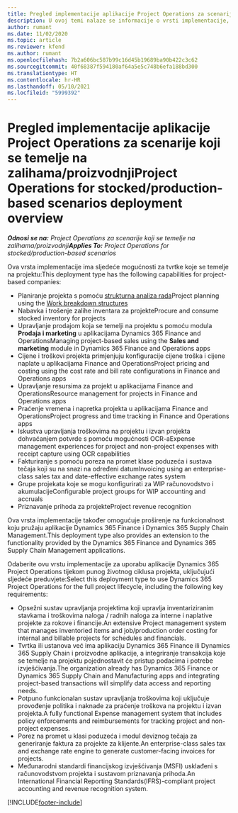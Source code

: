 ```yaml
---
title: Pregled implementacije aplikacije Project Operations za scenarije koji se temelje na zalihama/proizvodnji
description: U ovoj temi nalaze se informacije o vrsti implementacije, aplikaciji Project Operations za scenarije koji se temelje na zalihama / proizvodnji.
author: rumant
ms.date: 11/02/2020
ms.topic: article
ms.reviewer: kfend
ms.author: rumant
ms.openlocfilehash: 7b2a606bc587b99c16d45b19689ba90b422c3c62
ms.sourcegitcommit: 40f68387f594180af64a5e5c748b6efa188bd300
ms.translationtype: HT
ms.contentlocale: hr-HR
ms.lasthandoff: 05/10/2021
ms.locfileid: "5999392"
---
```

# <a name="project-operations-for-stockedproduction-based-scenarios-deployment-overview"></a><span data-ttu-id="c1f9b-103">Pregled implementacije aplikacije Project Operations za scenarije koji se temelje na zalihama/proizvodnji</span><span class="sxs-lookup"><span data-stu-id="c1f9b-103">Project Operations for stocked/production-based scenarios deployment overview</span></span>

<span data-ttu-id="c1f9b-104">_**Odnosi se na:** Project Operations za scenarije koji se temelje na zalihama/proizvodnji_</span><span class="sxs-lookup"><span data-stu-id="c1f9b-104">_**Applies To:** Project Operations for stocked/production-based scenarios_</span></span>


<span data-ttu-id="c1f9b-105">Ova vrsta implementacije ima sljedeće mogućnosti za tvrtke koje se temelje na projektu:</span><span class="sxs-lookup"><span data-stu-id="c1f9b-105">This deployment type has the following capabilities for project-based companies:</span></span>

- <span data-ttu-id="c1f9b-106">Planiranje projekta s pomoću [strukturna analiza rada](work-breakdown-structures.md)</span><span class="sxs-lookup"><span data-stu-id="c1f9b-106">Project planning using the [Work breakdown structures](work-breakdown-structures.md)</span></span>
- <span data-ttu-id="c1f9b-107">Nabavka i trošenje zalihe inventara za projekte</span><span class="sxs-lookup"><span data-stu-id="c1f9b-107">Procure and consume stocked inventory for projects</span></span>
- <span data-ttu-id="c1f9b-108">Upravljanje prodajom koja se temelji na projektu s pomoću modula **Prodaja i marketing** u aplikacijama Dynamics 365 Finance and Operations</span><span class="sxs-lookup"><span data-stu-id="c1f9b-108">Managing project-based sales using the **Sales and marketing** module in Dynamics 365 Finance and Operations apps</span></span>
- <span data-ttu-id="c1f9b-109">Cijene i troškovi projekta primjenjuju konfiguracije cijene troška i cijene naplate u aplikacijama Finance and Operations</span><span class="sxs-lookup"><span data-stu-id="c1f9b-109">Project pricing and costing using the cost rate and bill rate configurations in Finance and Operations apps</span></span>
- <span data-ttu-id="c1f9b-110">Upravljanje resursima za projekt u aplikacijama Finance and Operations</span><span class="sxs-lookup"><span data-stu-id="c1f9b-110">Resource management for projects in Finance and Operations apps</span></span>
- <span data-ttu-id="c1f9b-111">Praćenje vremena i napretka projekta u aplikacijama Finance and Operations</span><span class="sxs-lookup"><span data-stu-id="c1f9b-111">Project progress and time tracking in Finance and Operations apps</span></span>
- <span data-ttu-id="c1f9b-112">Iskustva upravljanja troškovima na projektu i izvan projekta dohvaćanjem potvrde s pomoću mogućnosti OCR-a</span><span class="sxs-lookup"><span data-stu-id="c1f9b-112">Expense management experiences for project and non-project expenses with receipt capture using OCR capabilities</span></span>
- <span data-ttu-id="c1f9b-113">Fakturiranje s pomoću poreza na promet klase poduzeća i sustava tečaja koji su na snazi na određeni datum</span><span class="sxs-lookup"><span data-stu-id="c1f9b-113">Invoicing using an enterprise-class sales tax and date-effective exchange rates system</span></span>
- <span data-ttu-id="c1f9b-114">Grupe projekata koje se mogu konfigurirati za WIP računovodstvo i akumulacije</span><span class="sxs-lookup"><span data-stu-id="c1f9b-114">Configurable project groups for WIP accounting and accruals</span></span>
- <span data-ttu-id="c1f9b-115">Priznavanje prihoda za projekte</span><span class="sxs-lookup"><span data-stu-id="c1f9b-115">Project revenue recognition</span></span>

<span data-ttu-id="c1f9b-116">Ova vrsta implementacije također omogućuje proširenje na funkcionalnost koju pružaju aplikacije Dynamics 365 Finance i Dynamics 365 Supply Chain Management.</span><span class="sxs-lookup"><span data-stu-id="c1f9b-116">This deployment type also provides an extension to the functionality provided by the Dynamics 365 Finance and Dynamics 365 Supply Chain Management applications.</span></span>

<span data-ttu-id="c1f9b-117">Odaberite ovu vrstu implementacije za uporabu aplikacije Dynamics 365 Project Operations tijekom punog životnog ciklusa projekta, uključujući sljedeće preduvjete:</span><span class="sxs-lookup"><span data-stu-id="c1f9b-117">Select this deployment type to use Dynamics 365 Project Operations for the full project lifecycle, including the following key requirements:</span></span>

- <span data-ttu-id="c1f9b-118">Opsežni sustav upravljanja projektima koji upravlja inventariziranim stavkama i troškovima naloga / radnih naloga za interne i naplative projekte za rokove i financije.</span><span class="sxs-lookup"><span data-stu-id="c1f9b-118">An extensive Project management system that manages inventoried items and job/production order costing for internal and billable projects for schedules and financials.</span></span>
- <span data-ttu-id="c1f9b-119">Tvrtka ili ustanova već ima aplikaciju Dynamics 365 Finance ili Dynamics 365 Supply Chain i proizvodne aplikacije, a integriranje transakcija koje se temelje na projektu pojednostavit će pristup podacima i potrebe izvješćivanja.</span><span class="sxs-lookup"><span data-stu-id="c1f9b-119">The organization already has Dynamics 365 Finance or Dynamics 365 Supply Chain and Manufacturing apps and integrating project-based transactions will simplify data access and reporting needs.</span></span>
- <span data-ttu-id="c1f9b-120">Potpuno funkcionalan sustav upravljanja troškovima koji uključuje provođenje politika i naknade za praćenje troškova na projektu i izvan projekta.</span><span class="sxs-lookup"><span data-stu-id="c1f9b-120">A fully functional Expense management system that includes policy enforcements and reimbursements for tracking project and non-project expenses.</span></span>
- <span data-ttu-id="c1f9b-121">Porez na promet u klasi poduzeća i modul deviznog tečaja za generiranje faktura za projekte za klijente.</span><span class="sxs-lookup"><span data-stu-id="c1f9b-121">An enterprise-class sales tax and exchange rate engine to generate customer-facing invoices for projects.</span></span>
- <span data-ttu-id="c1f9b-122">Međunarodni standardi financijskog izvješćivanja (MSFI) usklađeni s računovodstvom projekta i sustavom priznavanja prihoda.</span><span class="sxs-lookup"><span data-stu-id="c1f9b-122">An International Financial Reporting Standards(IFRS)-compliant project accounting and revenue recognition system.</span></span>



[!INCLUDE[footer-include](../includes/footer-banner.md)]